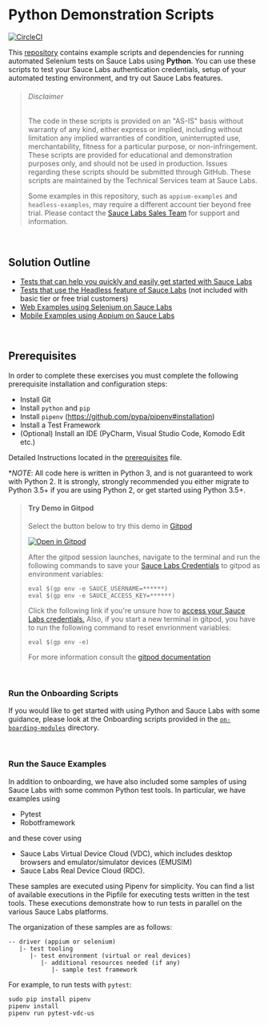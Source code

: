 # Python Demonstration Scripts
[![CircleCI](https://circleci.com/gh/saucelabs-training/demo-python.svg?style=svg)](https://circleci.com/gh/saucelabs-training/demo-python)

This [repository](https://github.com/saucelabs-training/demo-python) contains example scripts and dependencies for running automated Selenium tests on Sauce Labs using **Python**. You can use these scripts to test your Sauce Labs authentication credentials, setup of your automated testing environment, and try out Sauce Labs features.

> ###### Disclaimer
>
> The code in these scripts is provided on an "AS-IS" basis without warranty of any kind, either express or implied, including without limitation any implied warranties of condition, uninterrupted use, merchantability, fitness for a particular purpose, or non-infringement. These scripts are provided for educational and demonstration purposes only, and should not be used in production. Issues regarding these scripts should be submitted through GitHub. These scripts are maintained by the Technical Services team at Sauce Labs.
>
> Some examples in this repository, such as `appium-examples` and `headless-examples`, may require a different account tier beyond free trial. Please contact the [Sauce Labs Sales Team](https://saucelabs.com/contact) for support and information.

<br />

## Solution Outline
* [Tests that can help you quickly and easily get started with Sauce Labs](https://github.com/saucelabs-training/demo-python/tree/master/on-boarding-modules)
* [Tests that use the Headless feature of Sauce Labs](https://github.com/saucelabs-training/demo-python/tree/master/headless-examples) (not included with basic tier or free trial customers)
* [Web Examples using Selenium on Sauce Labs](https://github.com/saucelabs-training/demo-python/tree/master/selenium-examples/)
* [Mobile Examples using Appium on Sauce Labs](https://github.com/saucelabs-training/demo-python/tree/master/appium-examples/)

<br />

## Prerequisites

In order to complete these exercises you must complete the following prerequisite installation and configuration steps:

* Install Git
* Install `python` and `pip`
* Install `pipenv` (https://github.com/pypa/pipenv#installation)
* Install a Test Framework
* (Optional) Install an IDE (PyCharm, Visual Studio Code, Komodo Edit etc.)

Detailed Instructions located in the [prerequisites](prerequisites.md#python-prerequisites) file.

**NOTE*: All code here is written in Python 3, and is not guaranteed to work with Python 2. It is strongly, strongly recommended you either migrate to Python 3.5+ if you are using Python 2, or get started using Python 3.5+. 

>   #### Try Demo in Gitpod
>   Select the button below to try this demo in [Gitpod](https://www.gitpod.io/)
>
>  [![Open in Gitpod](open-in-gitpod.png)](https://gitpod.io/#https://github.com/saucelabs-training/demo-python)
>
>   After the gitpod session launches, navigate to the terminal and run the following commands to save your [Sauce Labs Credentials](https://app.saucelabs.com/user-settings) to gitpod as environment variables:
>   ```
>   eval $(gp env -e SAUCE_USERNAME=******)
>   eval $(gp env -e SAUCE_ACCESS_KEY=******)
>   ```
>   Click the following link if you're unsure how to [access your Sauce Labs credentials.](https://wiki.saucelabs.com/display/DOCS/Best+Practice%3A+Use+Environment+Variables+for+Authentication+Credentials)
>   Also, if you start a new terminal in gitpod, you have to run the following command to reset envrionment variables:
>   ```
>   eval $(gp env -e)
>   ```
>  
>   For more information consult the [gitpod documentation](https://www.gitpod.io/docs/47_environment_variables/)

<br />
    
### Run the Onboarding Scripts

If you would like to get started with using Python and Sauce Labs with some guidance, please look at the Onboarding scripts provided in the [`on-boarding-modules`](https://github.com/saucelabs-training/demo-python/blob/master/on-boarding-modules/README.md) directory.

<br />

### Run the Sauce Examples

In addition to onboarding, we have also included some samples of using Sauce Labs with some common Python test tools. In particular, we have examples using

- Pytest
- Robotframework

and these cover using

- Sauce Labs Virtual Device Cloud (VDC), which includes desktop browsers and  emulator/simulator devices (EMUSIM)
- Sauce Labs Real Device Cloud (RDC).

These samples are executed using Pipenv for simplicity. You can find a list of available executions in the Pipfile for executing tests written in the test tools. These executions demonstrate how to run tests in parallel on the various Sauce Labs platforms.

The organization of these samples are as follows:

```
-- driver (appium or selenium) 
   |- test tooling
      |- test environment (virtual or real devices)
         |- additional resources needed (if any)
            |- sample test framework
```            
For example, to run tests with `pytest`:

```
sudo pip install pipenv
pipenv install
pipenv run pytest-vdc-us
```
